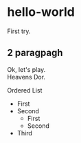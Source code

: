# hello-world
First try.

## 2 paragpagh
Ok, let's play.<br>
Heavens Dor.

Ordered List

- First
- Second
  - First
  - Second
- Third
